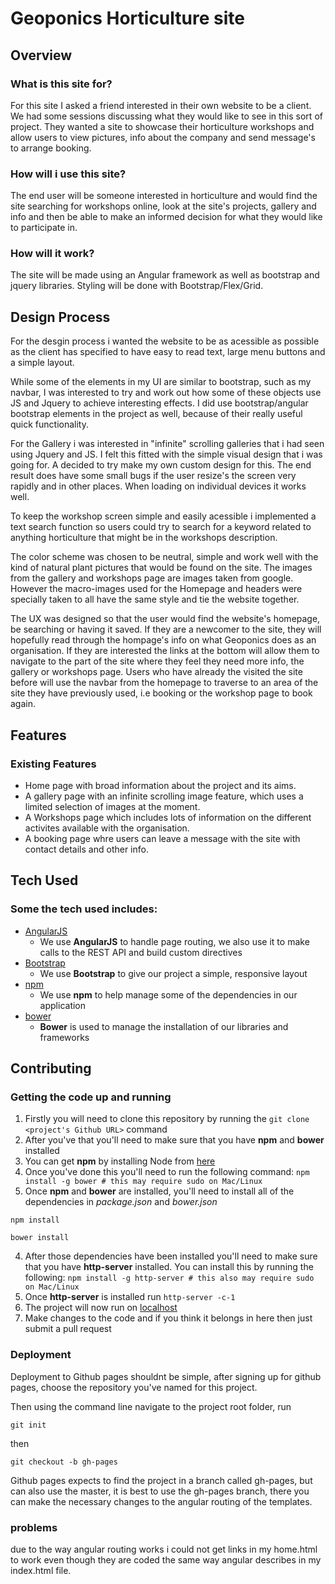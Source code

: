 # Geoponics Horticulture site

## Overview

### What is this site for?

For this site I asked a friend interested in their own website to be a client. We had some sessions discussing what they would like to see in this sort of project. They wanted a site to showcase their horticulture workshops and allow users to view pictures, info about the company and send message's to arrange booking. 

### How will i use this site?

The end user will be someone interested in horticulture and would find the site searching for workshops online, look at the site's projects, gallery and info and then be able to make an informed decision for what they would like to participate in.
 
### How will it work? 
 
The site will be made using an Angular framework as well as bootstrap and jquery libraries. Styling will be done with Bootstrap/Flex/Grid.

## Design Process

For the desgin process i wanted the website to be as acessible as possible as the client has specified to have easy to read text, large menu buttons and a simple layout.

While some of the elements in my UI are similar to bootstrap, such as my navbar, I was interested to try and work out how some of these objects use JS and Jquery to achieve interesting effects. I did use bootstrap/angular bootstrap elements in the project as well, because of their really useful quick functionality.

For the Gallery i was interested in "infinite" scrolling galleries that i had seen using Jquery and JS. I felt this fitted with the simple visual design that i was going for. A decided to try make my own custom design for this. The end result does have some small bugs if the user resize's the screen very rapidly and in other places. When loading on individual devices it works well.

To keep the workshop screen simple and easily acessible i implemented a text search function so users could try to search for a keyword related to anything horticulture that might be in the workshops description.

The color scheme was chosen to be neutral, simple and work well with the kind of natural plant pictures that would be found on the site.
The images from the gallery and workshops page are images taken from google. However the macro-images used for the Homepage and headers were specially taken to all have the same style and tie the website together.

The UX was designed so that the user would find the website's homepage, be searching or having it saved. If they are a newcomer to the site, they will hopefully read through the hompage's info on what Geoponics does as an organisation. If they are interested the links at the bottom will allow them to navigate to the part of the site where they feel they need more info, the gallery or workshops page. Users who have already the visited the site before will use the navbar from the homepage to traverse to an area of the site they have previously used, i.e booking or the workshop page to book again.

## Features
 
### Existing Features
- Home page with broad information about the project and its aims.
- A gallery page with an infinite scrolling image feature, which uses a limited selection of images at the moment.
- A Workshops page which includes lots of information on the different activites available with the organisation.
- A booking page whre users can leave a message with the site with contact details and other info. 
 
## Tech Used

### Some the tech used includes:
- [AngularJS](https://angularjs.org/)
    - We use **AngularJS** to handle page routing, we also use it to make calls to the REST API and build custom directives
- [Bootstrap](http://getbootstrap.com/)
    - We use **Bootstrap** to give our project a simple, responsive layout
- [npm](https://www.npmjs.com/)
    - We use **npm** to help manage some of the dependencies in our application
- [bower](https://bower.io/)
    - **Bower** is used to manage the installation of our libraries and frameworks
 
## Contributing
 
### Getting the code up and running
1. Firstly you will need to clone this repository by running the ```git clone <project's Github URL>``` command
2. After you've that you'll need to make sure that you have **npm** and **bower** installed
  1. You can get **npm** by installing Node from [here](https://nodejs.org/en/)
  2. Once you've done this you'll need to run the following command:
     `npm install -g bower # this may require sudo on Mac/Linux`
3. Once **npm** and **bower** are installed, you'll need to install all of the dependencies in *package.json* and *bower.json*
  ```
  npm install
 
  bower install
  ```
4. After those dependencies have been installed you'll need to make sure that you have **http-server** installed. You can install this by running the following: ```npm install -g http-server # this also may require sudo on Mac/Linux```
5. Once **http-server** is installed run ```http-server -c-1```
6. The project will now run on [localhost](http://127.0.0.1:8080)
7. Make changes to the code and if you think it belongs in here then just submit a pull request
 
### Deployment

Deployment to Github pages shouldnt be simple, after signing up for github pages, choose the repository you've named for this project.

Then using the command line navigate to the project root folder, run
```
git init
```
then
```
git checkout -b gh-pages
```

Github pages expects to find the project in a branch called gh-pages, but can also use the master, it is best to use the gh-pages branch, there you can make the necessary changes to the angular routing of the templates.

### problems

due to the way angular routing works i could not get links in my home.html to work even though they are coded the same way angular describes in my index.html file.
